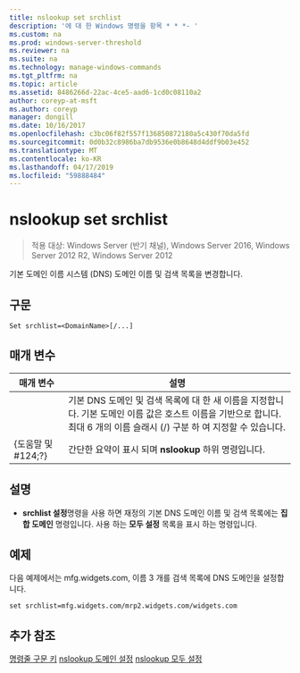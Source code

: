 ```yaml
---
title: nslookup set srchlist
description: '에 대 한 Windows 명령을 항목 * * *- '
ms.custom: na
ms.prod: windows-server-threshold
ms.reviewer: na
ms.suite: na
ms.technology: manage-windows-commands
ms.tgt_pltfrm: na
ms.topic: article
ms.assetid: 8486266d-22ac-4ce5-aad6-1cd0c08110a2
author: coreyp-at-msft
ms.author: coreyp
manager: dongill
ms.date: 10/16/2017
ms.openlocfilehash: c3bc06f82f557f136850872180a5c430f70da5fd
ms.sourcegitcommit: 0d0b32c8986ba7db9536e0b8648d4ddf9b03e452
ms.translationtype: MT
ms.contentlocale: ko-KR
ms.lasthandoff: 04/17/2019
ms.locfileid: "59888484"
---
```

# <a name="nslookup-set-srchlist"></a>nslookup set srchlist

>적용 대상: Windows Server (반기 채널), Windows Server 2016, Windows Server 2012 R2, Windows Server 2012

기본 도메인 이름 시스템 (DNS) 도메인 이름 및 검색 목록을 변경합니다.

## <a name="syntax"></a>구문
```
Set srchlist=<DomainName>[/...]
```
## <a name="parameters"></a>매개 변수
|매개 변수|설명|
|-------|--------|
|<DomainName>|기본 DNS 도메인 및 검색 목록에 대 한 새 이름을 지정합니다. 기본 도메인 이름 값은 호스트 이름을 기반으로 합니다. 최대 6 개의 이름 슬래시 (/) 구분 하 여 지정할 수 있습니다.|
|{도움말 및 #124;?}|간단한 요약이 표시 되며 **nslookup** 하위 명령입니다.|
## <a name="remarks"></a>설명
-   **srchlist 설정**명령을 사용 하면 재정의 기본 DNS 도메인 이름 및 검색 목록에는 **집합 도메인** 명령입니다. 사용 하는 **모두 설정** 목록을 표시 하는 명령입니다.
## <a name="BKMK_examples"></a>예제
다음 예제에서는 mfg.widgets.com, 이름 3 개를 검색 목록에 DNS 도메인을 설정합니다.
```
set srchlist=mfg.widgets.com/mrp2.widgets.com/widgets.com
```
## <a name="additional-references"></a>추가 참조
[명령줄 구문 키](command-line-syntax-key.md)
[nslookup 도메인 설정](nslookup-set-domain.md)
[nslookup 모두 설정](nslookup-set-all.md)

